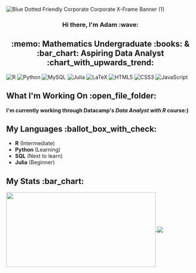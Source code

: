 
![Blue Dotted Friendly Corporate Corporate X-Frame Banner (1)](https://user-images.githubusercontent.com/124198480/221080887-302f208c-e4c0-42ab-8a58-a316b0ab43c9.png)


<div align="center"> <h3> Hi there, I'm Adam :wave: </h3>  </div>

<div align="center"> <h2> :memo: Mathematics Undergraduate :books: &  :bar_chart: Aspiring Data Analyst :chart_with_upwards_trend: </h2>  </div>


![R](https://img.shields.io/badge/r-%23276DC3.svg?style=for-the-badge&logo=r&logoColor=white)
![Python](https://img.shields.io/badge/python-3670A0?style=for-the-badge&logo=python&logoColor=ffdd54)
![MySQL](https://img.shields.io/badge/mysql-%2300f.svg?style=for-the-badge&logo=mysql&logoColor=white)
![Julia](https://img.shields.io/badge/-Julia-9558B2?style=for-the-badge&logo=julia&logoColor=white)
![LaTeX](https://img.shields.io/badge/latex-%23008080.svg?style=for-the-badge&logo=latex&logoColor=white)
![HTML5](https://img.shields.io/badge/html5-%23E34F26.svg?style=for-the-badge&logo=html5&logoColor=white)
![CSS3](https://img.shields.io/badge/css3-%231572B6.svg?style=for-the-badge&logo=css3&logoColor=white)
![JavaScript](https://img.shields.io/badge/javascript-%23323330.svg?style=for-the-badge&logo=javascript&logoColor=%23F7DF1E)



<div align="left"> <h2> What I'm Working On  :open_file_folder: </h2>  </div>

**I'm currently working through Datacamp's _Data Analyst with R_ course:)**

<div align="left"> <h2> My Languages  :ballot_box_with_check: </h2>  </div>

- **R** (Intermediate)  
- **Python** (Learning)
- **SQL** (Next to learn)
- **Julia** (Beginner)

<div align="left"> <h2> My Stats :bar_chart: </h2>  </div>


<a href="https://github.com/anuraghazra/github-readme-stats">
  <img align="center" src="https://github-readme-stats.vercel.app/api?username=atcurry&show_icons=true&hide_border=true&&count_private=true&include_all_commits=true" 
       width="400" 
     height="200"/>
</a>
<a href="https://github.com/anuraghazra/github-readme-stats">
  <img align="center" src="https://github-readme-stats.vercel.app/api/top-langs/?username=atcurry&layout=compact" />
</a>

